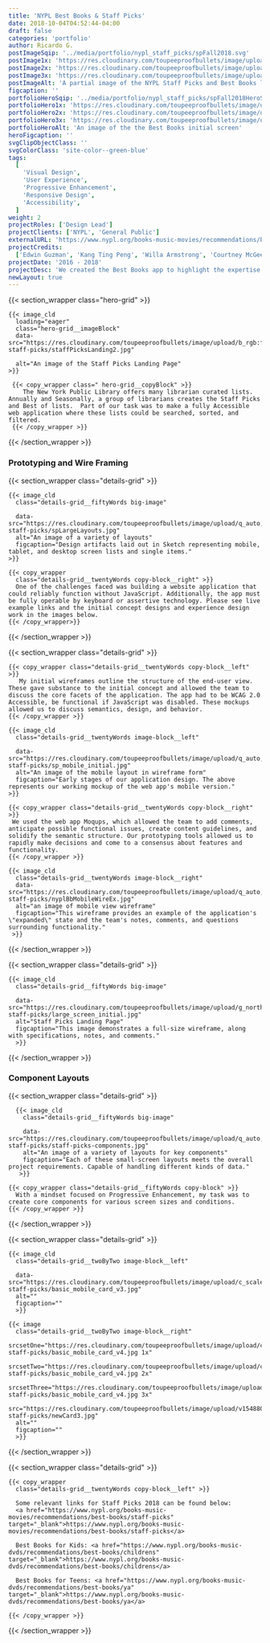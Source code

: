 ```yaml
---
title: 'NYPL Best Books & Staff Picks'
date: 2018-10-04T04:52:44-04:00
draft: false
categories: 'portfolio'
author: Ricardo G.
postImageSqip: '../media/portfolio/nypl_staff_picks/spFall2018.svg'
postImage1x: 'https://res.cloudinary.com/toupeeproofbullets/image/upload/t_hp_portfolio/v1548801967/nypl-staff-picks/spProduction.jpg'
postImage2x: 'https://res.cloudinary.com/toupeeproofbullets/image/upload/t_hp_portfolio_2x/v1548801967/nypl-staff-picks/spProduction.jpg'
postImage3x: 'https://res.cloudinary.com/toupeeproofbullets/image/upload/t_hp_portfolio_3x/v1548801967/nypl-staff-picks/spProduction.jpg'
postImageAlt: 'A partial image of the NYPL Staff Picks and Best Books landing page'
figcaption: ''
portfolioHeroSqip: '../media/portfolio/nypl_staff_picks/spFall2018HeroSqip.svg'
portfolioHero1x: 'https://res.cloudinary.com/toupeeproofbullets/image/upload/t_960_1x/v1548801966/nypl-staff-picks/spLargeLayouts.jpg'
portfolioHero2x: 'https://res.cloudinary.com/toupeeproofbullets/image/upload/t_960_2x/v1548801966/nypl-staff-picks/spLargeLayouts.jpg'
portfolioHero3x: 'https://res.cloudinary.com/toupeeproofbullets/image/upload/t_960_3x/v1548801966/nypl-staff-picks/spLargeLayouts.jpg'
portfolioHeroAlt: 'An image of the the Best Books initial screen'
heroFigcaption: ''
svgClipObjectClass: ''
svgColorClass: 'site-color--green-blue'
tags:
  [
    'Visual Design',
    'User Experience',
    'Progressive Enhancement',
    'Responsive Design',
    'Accessibility',
  ]
weight: 2
projectRoles: ['Design Lead']
projectClients: ['NYPL', 'General Public']
externalURL: 'https://www.nypl.org/books-music-movies/recommendations/best-books/staff-picks'
projectCredits:
  ['Edwin Guzman', 'Kang Ting Peng', 'Willa Armstrong', 'Courtney McGee']
projectDate: '2016 - 2018'
projectDesc: 'We created the Best Books app to highlight the expertise and extensive breadth of knowledge held by the librarians working at NYPL. We built an interactive tool allowing users to discover what the librarians were reading and recommend to their patrons.'
newLayout: true
---
```



{{< section_wrapper class="hero-grid" >}}

    {{< image_cld
      loading="eager"
      class="hero-grid__imageBlock"
      data-src="https://res.cloudinary.com/toupeeproofbullets/image/upload/b_rgb:ffffff,q_auto,w_auto,c_scale,f_auto/v1575923207/nypl-staff-picks/staffPicksLanding2.jpg"
      
      alt="An image of the Staff Picks Landing Page"
    >}}

     {{< copy_wrapper class=" hero-grid__copyBlock" >}}
        The New York Public Library offers many librarian curated lists. Annually and Seasonally, a group of librarians creates the Staff Picks and Best of lists.  Part of our task was to make a fully Accessible web application where these lists could be searched, sorted, and filtered.  
     {{< /copy_wrapper >}}

{{< /section_wrapper >}}

### Prototyping and Wire Framing

{{< section_wrapper class="details-grid" >}}
  
    {{< image_cld
      class="details-grid__fiftyWords big-image"
      
      data-src="https://res.cloudinary.com/toupeeproofbullets/image/upload/q_auto,w_auto,c_scale,f_auto/v1548801966/nypl-staff-picks/spLargeLayouts.jpg"
      alt="An image of a variety of layouts"
      figcaption="Design artifacts laid out in Sketch representing mobile, tablet, and desktop screen lists and single items."
    >}}

    {{< copy_wrapper
      class="details-grid__twentyWords copy-block__right" >}}
      One of the challenges faced was building a website application that could reliably function without JavaScript. Additionally, the app must be fully operable by keyboard or assertive technology. Please see live example links and the initial concept designs and experience design work in the images below.
    {{< /copy_wrapper>}}

{{< /section_wrapper >}}

{{< section_wrapper class="details-grid" >}}

    {{< copy_wrapper class="details-grid__twentyWords copy-block__left" >}}
       My initial wireframes outline the structure of the end-user view. These gave substance to the initial concept and allowed the team to discuss the core facets of the application. The app had to be WCAG 2.0 Accessible, be functional if JavaScript was disabled. These mockups allowed us to discuss semantics, design, and behavior.
    {{< /copy_wrapper >}}
    
    {{< image_cld
      class="details-grid__twentyWords image-block__left"
      
      data-src="https://res.cloudinary.com/toupeeproofbullets/image/upload/q_auto,w_auto,c_scale,f_auto/v1575990335/nypl-staff-picks/sp_mobile_initial.jpg"
      alt="An image of the mobile layout in wireframe form"
      figcaption="Early stages of our application design. The above represents our working mockup of the web app's mobile version."
    >}}

    {{< copy_wrapper class="details-grid__twentyWords copy-block__right" >}}
     We used the web app Moqups, which allowed the team to add comments, anticipate possible functional issues, create content guidelines, and solidify the semantic structure. Our prototyping tools allowed us to rapidly make decisions and come to a consensus about features and functionality.
    {{< /copy_wrapper >}}

    {{< image_cld
      class="details-grid__twentyWords image-block__right"
      data-src="https://res.cloudinary.com/toupeeproofbullets/image/upload/q_auto,w_auto,c_scale,f_auto/v1575995429/nypl-staff-picks/nyplBbMobileWireEx.jpg"
      alt="an image of mobile view wireframe"
      figcaption="This wireframe provides an example of the application's \"expanded\" state and the team's notes, comments, and questions surrounding functionality."
     >}}

{{< /section_wrapper >}}

{{< section_wrapper class="details-grid" >}}

    {{< image_cld
      class="details-grid__fiftyWords big-image"
      
      data-src="https://res.cloudinary.com/toupeeproofbullets/image/upload/g_north_west,q_auto,w_auto,c_scale,f_auto/v1575995017/nypl-staff-picks/large_screen_initial.jpg"
      alt="Staff Picks Landing Page"
      figcaption="This image demonstrates a full-size wireframe, along with specifications, notes, and comments."
      >}}

{{< /section_wrapper >}}

### Component Layouts

{{< section_wrapper class="details-grid" >}}

      {{< image_cld
        class="details-grid__fiftyWords big-image"
       
        data-src="https://res.cloudinary.com/toupeeproofbullets/image/upload/q_auto,w_auto,c_scale,f_auto/v1548801972/nypl-staff-picks/staff-picks-components.jpg"
        alt="An image of a variety of layouts for key components"
        figcaption="Each of these small-screen layouts meets the overall project requirements. Capable of handling different kinds of data."
       >}}

    {{< copy_wrapper class="details-grid__fiftyWords copy-block" >}}
      With a mindset focused on Progressive Enhancement, my task was to create core components for various screen sizes and conditions.
    {{< /copy_wrapper >}}

{{< /section_wrapper >}}

{{< section_wrapper class="details-grid" >}}

    {{< image_cld
      class="details-grid__twoByTwo image-block__left"
      
      data-src="https://res.cloudinary.com/toupeeproofbullets/image/upload/c_scale,w_640/v1576000908/nypl-staff-picks/basic_mobile_card_v3.jpg"
      alt=""
      figcaption=""
      >}}

    {{< image
      class="details-grid__twoByTwo image-block__right"
      srcsetOne="https://res.cloudinary.com/toupeeproofbullets/image/upload/c_scale,w_320/v1576000908/nypl-staff-picks/basic_mobile_card_v4.jpg 1x"
      srcsetTwo="https://res.cloudinary.com/toupeeproofbullets/image/upload/c_scale,w_640,dpr_2.0/v1576000908/nypl-staff-picks/basic_mobile_card_v4.jpg 2x"
      srcsetThree="https://res.cloudinary.com/toupeeproofbullets/image/upload/c_scale,w_640,dpr_3.0/v1576000908/nypl-staff-picks/basic_mobile_card_v4.jpg 3x"
      src="https://res.cloudinary.com/toupeeproofbullets/image/upload/v1548801964/nypl-staff-picks/newCard3.jpg"
      alt=""
      figcaption=""
      >}}

{{< /section_wrapper >}}

{{< section_wrapper class="details-grid" >}}

    {{< copy_wrapper
      class="details-grid__twentyWords copy-block__left" >}}

      Some relevant links for Staff Picks 2018 can be found below:
      <a href="https://www.nypl.org/books-music-movies/recommendations/best-books/staff-picks" target="_blank">https://www.nypl.org/books-music-movies/recommendations/best-books/staff-picks</a>

      Best Books for Kids: <a href="https://www.nypl.org/books-music-dvds/recommendations/best-books/childrens" target="_blank">https://www.nypl.org/books-music-dvds/recommendations/best-books/childrens</a>

      Best Books for Teens: <a href="https://www.nypl.org/books-music-dvds/recommendations/best-books/ya" target="_blank">https://www.nypl.org/books-music-dvds/recommendations/best-books/ya</a>

    {{< /copy_wrapper >}}

{{< /section_wrapper >}}
